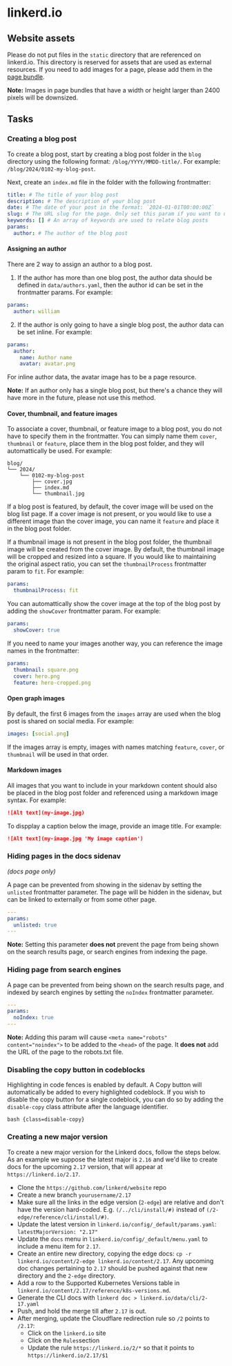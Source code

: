 # linkerd.io

## Website assets

Please do not put files in the `static` directory that are referenced on
linkerd.io. This directory is reserved for assets that are used as external
resources. If you need to add images for a page, please add them in the
[page bundle](https://gohugo.io/content-management/page-bundles/).

**Note:** Images in page bundles that have a width or height larger than 2400
pixels will be downsized.

## Tasks

### Creating a blog post

To create a blog post, start by creating a blog post folder in the `blog`
directory using the following format: `/blog/YYYY/MMDD-title/`. For example:
`/blog/2024/0102-my-blog-post`.

Next, create an `index.md` file in the folder with the following frontmatter:

```yaml
title: # The title of your blog post
description: # The description of your blog post
date: # The date of your post in the format: `2024-01-01T00:00:00Z`
slug: # The URL slug for the page. Only set this param if you want to use a different slug than the title.
keywords: [] # An array of keywords are used to relate blog posts
params:
  author: # The author of the blog post
```

#### Assigning an author

There are 2 way to assign an author to a blog post.

1. If the author has more than one blog post, the author data should be defined
   in `data/authors.yaml`, then the author id can be set in the frontmatter
   params. For example:

```yaml
params:
  author: william
```

2. If the author is only going to have a single blog post, the author data can
   be set inline. For example:

```yaml
params:
  author:
    name: Author name
    avatar: avatar.png
```

For inline author data, the avatar image has to be a page resource.

**Note:** If an author only has a single blog post, but there's a chance they
will have more in the future, please not use this method.

#### Cover, thumbnail, and feature images

To associate a cover, thumbnail, or feature image to a blog post, you do not
have to specify them in the frontmatter. You can simply name them `cover`,
`thumbnail` or `feature`, place them in the blog post folder, and they will
automattically be used. For example:

```text
blog/
└── 2024/
    └── 0102-my-blog-post
        ├── cover.jpg
        ├── index.md
        └── thumbnail.jpg
```

If a blog post is featured, by default, the cover image will be used on the blog
list page. If a cover image is not present, or you would like to use a different
image than the cover image, you can name it `feature` and place it in the blog
post folder.

If a thumbnail image is not present in the blog post folder, the thumbnail image
will be created from the cover image. By default, the thumbnail image will be
cropped and resized into a square. If you would like to maintaining the original
aspect ratio, you can set the `thumbnailProcess` frontmatter param to `fit`. For
example:

```yaml
params:
  thumbnailProcess: fit
```

You can automattically show the cover image at the top of the blog post by
adding the `showCover` frontmatter param. For example:

```yaml
params:
  showCover: true
```

If you need to name your images another way, you can reference the image names
in the frontmatter:

```yaml
params:
  thumbnail: square.png
  cover: hero.png
  feature: hero-cropped.png
```

#### Open graph images

By default, the first 6 images from the `images` array are used when the blog
post is shared on social media. For example:

```yaml
images: [social.png]
```

If the images array is empty, images with names matching `feature`, `cover`, or
`thumbnail` will be used in that order.

#### Markdown images

All images that you want to include in your markdown content should also be
placed in the blog post folder and referenced using a markdown image syntax. For
example:

```markdown
![Alt text](my-image.jpg)
```

To dispplay a caption below the image, provide an image title. For example:

```markdown
![Alt text](my-image.jpg 'My image caption')
```

### Hiding pages in the docs sidenav

_(docs page only)_

A page can be prevented from showing in the sidenav by setting the `unlisted`
frontmatter parameter. The page will be hidden in the sidenav, but can be linked
to externally or from some other page.

```yaml
---
params:
  unlisted: true
---
```

**Note:** Setting this parameter **does not** prevent the page from being shown
on the search results page, or search engines from indexing the page.

### Hiding page from search engines

A page can be prevented from being shown on the search results page, and indexed
by search engines by setting the `noIndex` frontmatter parameter.

```yaml
---
params:
  noIndex: true
---
```

**Note:** Adding this param will cause `<meta name="robots" content="noindex">`
to be added to the `<head>` of the page. It **does not** add the URL of the page
to the robots.txt file.

### Disabling the copy button in codeblocks

Highlighting in code fences is enabled by default. A Copy button will
automatically be added to every highlighted codeblock. If you wish to disable
the copy button for a single codeblock, you can do so by adding the
`disable-copy` class attribute after the language identifier.

```
bash {class=disable-copy}
```

### Creating a new major version

To create a new major version for the Linkerd docs, follow the steps below. As
an example we suppose the latest major is `2.16` and we'd like to create docs
for the upcoming `2.17` version, that will appear at `https://linkerd.io/2.17`.

- Clone the `https://github.com/linkerd/website` repo
- Create a new branch `yourusername/2.17`
- Make sure all the links in the edge version (`2-edge`) are relative and don't
  have the version hard-coded. E.g. `(/../cli/install/#)` instead of
  `(/2-edge/reference/cli/install/#)`.
- Update the latest version in `linkerd.io/config/_default/params.yaml`:
  `latestMajorVersion: "2.17"`
- Update the `docs` menu in `linkerd.io/config/_default/menu.yaml` to include a
  menu item for `2.17`.
- Create an entire new directory, copying the edge docs:
  `cp -r linkerd.io/content/2-edge linkerd.io/content/2.17`. Any upcoming doc
  changes pertaining to `2.17` should be pushed against that new directory and
  the `2-edge` directory.
- Add a row to the Supported Kubernetes Versions table in
  `linkerd.io/content/2.17/reference/k8s-versions.md`.
- Generate the CLI docs with `linkerd doc > linkerd.io/data/cli/2-17.yaml`
- Push, and hold the merge till after `2.17` is out.
- After merging, update the Cloudflare redirection rule so `/2` points to
  `/2.17`:
  - Click on the `linkerd.io` site
  - Click on the `Rules`section
  - Update the rule `https://linkerd.io/2/*` so that it points to
    `https://linkerd.io/2.17/$1`
